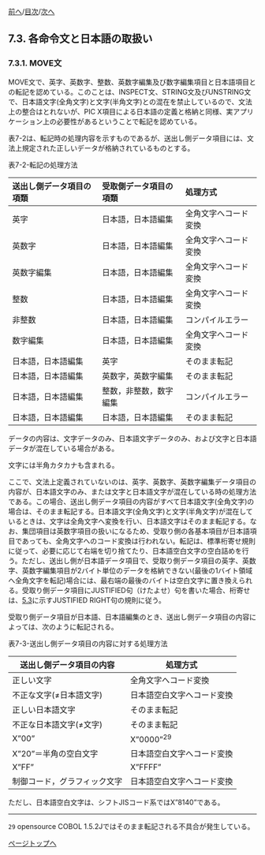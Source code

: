 <!--navi start1-->
[前へ](7-2.md)/[目次](https://opensourcecobol.github.io/markdown/TOC.html)/[次へ](7-3-2.md)
<!--navi end1-->
## 7.3. 各命令文と日本語の取扱い

### 7.3.1. MOVE文

MOVE文で、英字、英数字、整数、英数字編集及び数字編集項目と日本語項目との転記を認めている。このことは、INSPECT文、STRING文及びUNSTRING文で、日本語文字(全角文字)と文字(半角文字)との混在を禁止しているので、文法上の整合はとれないが、PIC X項目による日本語の定義と格納と同様、実アプリケーション上の必要性があるということで転記を認めている。

表7-2は、転記時の処理内容を示すものであるが、送出し側データ項目には、文法上規定された正しいデータが格納されているものとする。

表7-2-転記の処理方法

| 送出し側データ項目の項類 | 受取側データ項目の項類 | 処理方式 |
| :--- | :--- | :--- |
| 英字      | 日本語，日本語編集     | 全角文字へコード変換 |
| 英数字                   | 日本語，日本語編集     | 全角文字へコード変換 |
| 英数字編集               | 日本語，日本語編集     | 全角文字へコード変換 |
| 整数                     | 日本語，日本語編集     | 全角文字へコード変換 |
| 非整数                   | 日本語，日本語編集     | コンパイルエラー     |
| 数字編集                 | 日本語，日本語編集     | 全角文字へコード変換 |
| 日本語，日本語編集       | 英字                   | そのまま転記         |
| 日本語，日本語編集       | 英数字，英数字編集     | そのまま転記         |
| 日本語，日本語編集       | 整数，非整数，数字編集 | コンパイルエラー     |
| 日本語，日本語編集       | 日本語，日本語編集     | そのまま転記         |

データの内容は、文字データのみ、日本語文字データのみ、および文字と日本語データが混在している場合がある。

文字には半角カタカナも含まれる。

ここで、文法上定義されていないのは、英字、英数字、英数字編集データ項目の内容が、日本語文字のみ、または文字と日本語文字が混在している時の処理方法である。この場合、送出し側データ項目の内容がすべて日本語文字(全角文字)の場合は、そのまま転記する。日本語文字(全角文字)と文字(半角文字)が混在しているときは、文字は全角文字へ変換を行い、日本語文字はそのまま転記する。なお、集団項目は英数字項目の扱いになるため、受取り側の各基本項目が日本語項目であっても、全角文字へのコード変換は行われない。転記は、標準桁寄せ規則に従って、必要に応じて右端を切り捨てたり、日本語空白文字の空白詰めを行う。ただし、送出し側が日本語データ項目で、受取り側データ項目の英字、英数字、英数字編集項目が2バイト単位のデータを格納できない(最後の1バイト領域へ全角文字を転記)場合には、最右端の最後のバイトは空白文字に置き換えられる。受取り側データ項目にJUSTIFIED句（けたよせ）句を書いた場合、桁寄せは、[5.3](5-3.md)に示すJUSTIFIED RIGHT句の規則に従う。

受取り側データ項目が日本語、日本語編集のとき、送出し側データ項目の内容によっては、次のように転記される。

表7-3-送出し側データ項目の内容に対する処理方法

| 送出し側データ項目の内容 | 処理方式 |
| --- | --- |
| 正しい文字 | 全角文字へコード変換 |
| 不正な文字(≠日本語文字) | 日本語空白文字へコード変換 |
| 正しい日本語文字 | そのまま転記 |
| 不正な日本語文字(≠文字) | そのまま転記 |
| X”00” | X”0000”<sup>29</sup> |
| X”20”＝半角の空白文字 | 日本語空白文字へコード変換 |
| X”FF” | X”FFFF” |
| 制御コード，グラフィック文字 | 日本語空白文字へコード変換 |

ただし、日本語空白文字は、シフトJISコード系ではX”8140”である。

---
`29` opensource COBOL 1.5.2Jではそのまま転記される不具合が発生している。

<!--navi start2-->

[ページトップへ](7-3-1.md)
<!--navi end2-->
